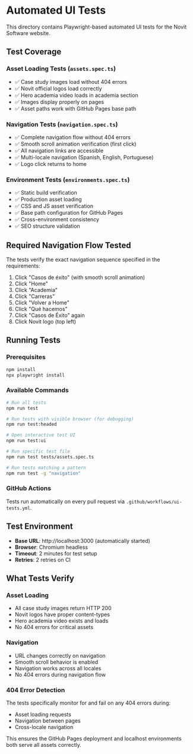 # Automated UI Tests

This directory contains Playwright-based automated UI tests for the Novit Software website.

## Test Coverage

### Asset Loading Tests (`assets.spec.ts`)
- ✅ Case study images load without 404 errors
- ✅ Novit official logos load correctly  
- ✅ Hero academia video loads in academia section
- ✅ Images display properly on pages
- ✅ Asset paths work with GitHub Pages base path

### Navigation Tests (`navigation.spec.ts`)
- ✅ Complete navigation flow without 404 errors
- ✅ Smooth scroll animation verification (first click)
- ✅ All navigation links are accessible
- ✅ Multi-locale navigation (Spanish, English, Portuguese)
- ✅ Logo click returns to home

### Environment Tests (`environments.spec.ts`)
- ✅ Static build verification
- ✅ Production asset loading
- ✅ CSS and JS asset verification
- ✅ Base path configuration for GitHub Pages
- ✅ Cross-environment consistency
- ✅ SEO structure validation

## Required Navigation Flow Tested

The tests verify the exact navigation sequence specified in the requirements:
1. Click "Casos de éxito" (with smooth scroll animation)
2. Click "Home" 
3. Click "Academia"
4. Click "Carreras"
5. Click "Volver a Home"
6. Click "Qué hacemos"
7. Click "Casos de Éxito" again
8. Click Novit logo (top left)

## Running Tests

### Prerequisites
```bash
npm install
npx playwright install
```

### Available Commands
```bash
# Run all tests
npm run test

# Run tests with visible browser (for debugging)
npm run test:headed

# Open interactive test UI
npm run test:ui

# Run specific test file
npm run test tests/assets.spec.ts

# Run tests matching a pattern
npm run test -g "navigation"
```

### GitHub Actions
Tests run automatically on every pull request via `.github/workflows/ui-tests.yml`.

## Test Environment

- **Base URL**: http://localhost:3000 (automatically started)
- **Browser**: Chromium headless
- **Timeout**: 2 minutes for test setup
- **Retries**: 2 retries on CI

## What Tests Verify

### Asset Loading
- All case study images return HTTP 200
- Novit logos have proper content-types
- Hero academia video exists and loads
- No 404 errors for critical assets

### Navigation
- URL changes correctly on navigation
- Smooth scroll behavior is enabled
- Navigation works across all locales
- No 404 errors during navigation flow

### 404 Error Detection
The tests specifically monitor for and fail on any 404 errors during:
- Asset loading requests
- Navigation between pages
- Cross-locale navigation

This ensures the GitHub Pages deployment and localhost environments both serve all assets correctly.